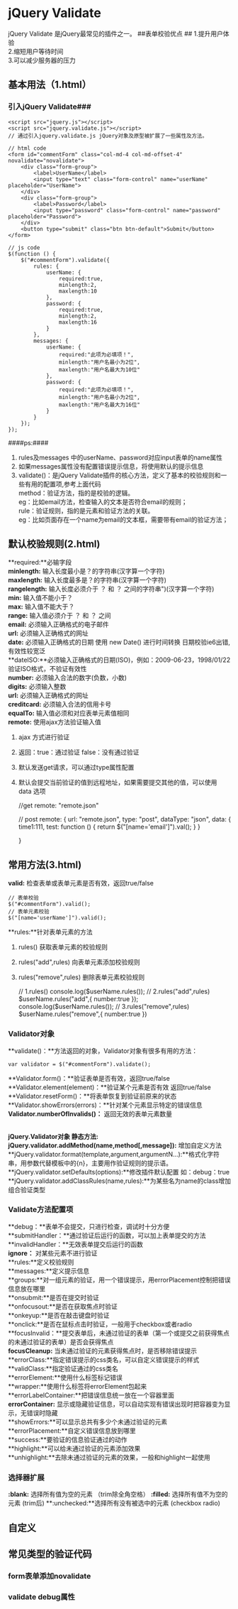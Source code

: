 # jQuery Validate #
jQuery Validate 是jQuery最常见的插件之一。
##表单校验优点 ##
1.提升用户体验<br>
2.缩短用户等待时间<br>
3.可以减少服务器的压力

## 基本用法（1.html） ##
### 引入jQuery Validate###
	
	<script src="jquery.js"></script>
	<script src="jquery.validate.js"></script>
	// 通过引入jquery.validate.js jQuery对象及原型被扩展了一些属性及方法。
	
	// html code
	<form id="commentForm" class="col-md-4 col-md-offset-4" novalidate="novalidate">
	    <div class="form-group">
	        <label>UserName</label>
	        <input type="text" class="form-control" name="userName" placeholder="UserName">
	    </div>
	    <div class="form-group">
	        <label>Password</label>
	        <input type="password" class="form-control" name="password" placeholder="Password">
	    </div>
    	<button type="submit" class="btn btn-default">Submit</button>
	</form>

	// js code
	$(function () {
        $("#commentForm").validate({
            rules: {
                userName: {
                    required:true,
                    minlength:2,
                    maxlength:10
                },
                password: {
                    required:true,
                    minlength:2,
                    maxlength:16
                }
            },
            messages: {
                userName: {
                    required:"此项为必填项！",
                    minlength:"用户名最小为2位",
                    maxlength:"用户名最大为10位"
                },
                password: {
                    required:"此项为必填项！",
                    minlength:"用户名最小为2位",
                    maxlength:"用户名最大为16位"
                }
            }
        });
    });
####ps:####
1. rules及messages 中的userName、password对应input表单的name属性</br>
2. 如果messages属性没有配置错误提示信息，将使用默认的提示信息 </br>
3. validate()：是jQuery Validate插件的核心方法，定义了基本的校验规则和一些有用的配置项,参考上面代码</br>
method：验证方法，指的是校验的逻辑。</br>
eg：比如email方法，检查输入的文本是否符合email的规则；</br>
rule：验证规则，指的是元素和验证方法的关联。</br>
eg：比如页面存在一个name为email的文本框，需要带有email的验证方法；</br>

## 默认校验规则(2.html) ##
**required:**必输字段</br>
**minlength:** 输入长度最小是？的字符串(汉字算一个字符)</br> 
**maxlength:** 输入长度最多是？的字符串(汉字算一个字符)</br>
**rangelength:** 输入长度必须介于 ？ 和 ？ 之间的字符串")(汉字算一个字符)</br>
**min:** 输入值不能小于？</br>
**max:** 输入值不能大于？</br>
**range:**  输入值必须介于 ？ 和 ？ 之间</br>
**email:** 必须输入正确格式的电子邮件<br>
**url:** 必须输入正确格式的网址<br>
**date:** 必须输入正确格式的日期 使用 new Date() 进行时间转换 日期校验ie6出错,有效性较宽泛<br>
**dateISO:**必须输入正确格式的日期(ISO)，例如：2009-06-23，1998/01/22 验证ISO格式，不验证有效性<br>
**number:**  必须输入合法的数字(负数，小数)<br>
**digits:** 必须输入整数<br>
**url:**  必须输入正确格式的网址<br>
**creditcard:** 必须输入合法的信用卡号<br>
**equalTo:** 输入值必须和对应表单元素值相同<br>
**remote:** 使用ajax方法验证输入值<br>
1. ajax 方式进行验证<br>
2. 返回：true：通过验证 false：没有通过验证<br>
3. 默认发送get请求，可以通过type属性配置<br>
4. 默认会提交当前验证的值到远程地址，如果需要提交其他的值，可以使用 data 选项<br>

	//get
	remote: "remote.json"

	// post 
	remote: {
	    url: "remote.json",
	    type: "post",
	    dataType: "json",
	    data: {
	        time1:111,
	        test: function () {
	            return $("[name='email']").val();
	        }
	    }
	
	}

## 常用方法(3.html) ##
**valid:** 检查表单或表单元素是否有效，返回true/false<br>

	// 表单校验
	$("#commentForm").valid();
	// 表单元素校验
	$("[name='userName']").valid();

**rules:**针对表单元素的方法<br>
1. rules() 获取表单元素的校验规则<br>
2. rules("add",rules) 向表单元素添加校验规则<br>
3. rules("remove",rules) 删除表单元素校验规则<br>

	// 1.rules()
    console.log($userName.rules());
    // 2.rules("add",rules)
    $userName.rules("add",{
       number:true
    });
    console.log($userName.rules());
    // 3.rules("remove",rules)
    $userName.rules("remove",{
        number:true
    })

### Validator对象 ###
**validate()：**方法返回的对象，Validator对象有很多有用的方法：<br>
	
	var validator = $("#commentForm").validate();
**Validator.form()：**验证表单是否有效，返回true/false<br>
**Validator.element(element)：**验证某个元素是否有效 返回true/false<br>
**Validator.resetForm()：**将表单恢复到验证前原来的状态<br>
**Validator.showErrors(errors)：**针对某个元素显示特定的错误信息<br>
**Validator.numberOfInvalids()：** 返回无效的表单元素数量<br><br>

**jQuery.Validator对象 静态方法:**<br>
**jQuery.validator.addMethod(name,method[,message]):** 增加自定义方法
**jQuery.validator.format(template,argument,argumentN...):**格式化字符串，用参数代替模板中的{n}，主要用作验证规则的提示语。<br>
**jQuery.validator.setDefaults(options):**修改插件默认配置 如：debug：true<br>
**jQuery.validator.addClassRules(name,rules):**为某些名为name的class增加组合验证类型<br>
### Validate方法配置项 ###
**debug：**表单不会提交，只进行检查，调试时十分方便<br>
**submitHandler：**通过验证后运行的函数，可以加上表单提交的方法<br>
**invalidHandler：**无效表单提交后运行的函数<br>
**ignore：** 对某些元素不进行验证<br>
**rules:**定义校验规则<br>
**messages:**定义提示信息<br>
**groups:**对一组元素的验证，用一个错误提示，用errorPlacement控制把错误信息放在哪里<br>
**onsubmit:**是否在提交时验证<br>
**onfocusout:**是否在获取焦点时验证<br>
**onkeyup:**是否在敲击键盘时验证<br>
**onclick:**是否在鼠标点击时验证，一般用于checkbox或者radio<br>
**focusInvalid：**提交表单后，未通过验证的表单（第一个或提交之前获得焦点的未通过验证的表单）是否会获得焦点<br>
**focusCleanup:** 当未通过验证的元素获得焦点时，是否移除错误提示<br>
**errorClass:**指定错误提示的css类名，可以自定义错误提示的样式<br>
**validClass:**指定验证通过的css类名<br>
**errorElement:**使用什么标签标记错误<br>
**wrapper:**使用什么标签将errorElement包起来<br>
**errorLabelContainer:**把错误信息统一放在一个容器里面<br>
**errorContainer:** 显示或隐藏验证信息，可以自动实现有错误出现时把容器变为显示，无错误时隐藏<br>
**showErrors:**可以显示总共有多少个未通过验证的元素<br>
**errorPlacement:**自定义错误信息放到哪里<br>
**success:**要验证的信息验证通过的动作<br>
**highlight:**可以给未通过验证的元素添加效果<br>
**unhighlight:**去除未通过验证的元素的效果，一般和highlight一起使用<br>

### 选择器扩展 ###
**:blank:** 选择所有值为空的元素 （trim除全角空格）
**:filled:** 选择所有值不为空的元素 (trim后)
**:unchecked:**选择所有没有被选中的元素 (checkbox radio)
## 自定义 ##

## 常见类型的验证代码 ##
### form表单添加novalidate ###
### validate debug属性 ###
